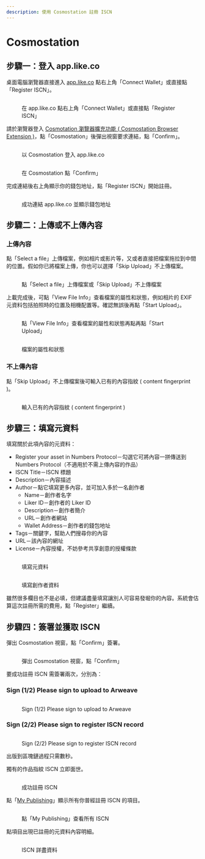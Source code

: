 ```yaml
---
description: 使用 Cosmostation 註冊 ISCN
---
```


# Cosmostation

## 步驟一：登入 app.like.co

桌面電腦瀏覽器直接進入 [app.like.co](https://app.like.co/) 點右上角「Connect Wallet」或直接點「Register ISCN」。

<figure><img src="../../../.gitbook/assets/ISCN 1.png" alt=""><figcaption><p>在 app.like.co 點右上角「Connect Wallet」或直接點「Register ISCN」</p></figcaption></figure>

請於瀏覽器登入 [Cosmotation 瀏覽器擴充功能 ( Cosmostation Browser Extension )](../../wallet/cosmostation/)，點「Cosmostation」後彈出視窗要求連結，點「Confirm」。

<figure><img src="../../../.gitbook/assets/ISCN Cosmostation.png" alt=""><figcaption><p>以 Cosmostation 登入 app.like.co</p></figcaption></figure>

<figure><img src="../../../.gitbook/assets/NFT Portal Cosmostation.png" alt=""><figcaption><p>在 Cosmostation 點「Confirm」</p></figcaption></figure>

完成連結後右上角顯示你的錢包地址，點「Register ISCN」開始註冊。

<figure><img src="../../../.gitbook/assets/ISCN 2.png" alt=""><figcaption><p>成功連結 app.like.co 並顯示錢包地址</p></figcaption></figure>

## 步驟二：上傳或不上傳內容

### 上傳內容

點「Select a file」上傳檔案，例如相片或影片等，又或者直接把檔案拖拉到中間的位置。假如你已將檔案上傳，你也可以選擇「Skip Upload」不上傳檔案。

<figure><img src="../../../.gitbook/assets/ISCN 3.png" alt=""><figcaption><p>點「Select a file」上傳檔案或「Skip Upload」不上傳檔案</p></figcaption></figure>

上載完成後，可點「View File Info」查看檔案的屬性和狀態，例如相片的 EXIF 元資料包括拍照時的位置及相機配置等。確認無誤後再點「Start Upload」。

<figure><img src="../../../.gitbook/assets/ISCN 5.png" alt=""><figcaption><p>點「View File Info」查看檔案的屬性和狀態再點再點「Start Upload」</p></figcaption></figure>

<figure><img src="../../../.gitbook/assets/ISCN 4.png" alt=""><figcaption><p>檔案的屬性和狀態</p></figcaption></figure>

### 不上傳內容

點「Skip Upload」不上傳檔案後可輸入已有的內容指紋 ( content fingerprint )。

<figure><img src="../../../.gitbook/assets/ISCN 5.5.png" alt=""><figcaption><p>輸入已有的內容指紋 ( content fingerprint )</p></figcaption></figure>

## 步驟三：填寫元資料

填寫關於此項內容的元資料：

* Register your asset in Numbers Protocol－勾選它可將內容一拼傳送到 Numbers Protocol（不適用於不需上傳內容的作品）
* ISCN Title－ISCN 標題
* Description－內容描述
* Author－點它填寫更多內容，並可加入多於一名創作者
  * Name－創作者名字
  * Liker ID－創作者的 Liker ID
  * Description－創作者簡介
  * URL－創作者網站
  * Wallet Address－創作者的錢包地址
* Tags－關鍵字，幫助人們搜尋你的內容
* URL－該內容的網址
* License－內容授權，不妨參考共享創意的授權條款

<figure><img src="../../../.gitbook/assets/ISCN 6.png" alt=""><figcaption><p>填寫元資料</p></figcaption></figure>

<figure><img src="../../../.gitbook/assets/ISCN 7.png" alt=""><figcaption><p>填寫創作者資料</p></figcaption></figure>

雖然很多欄目也不是必填，但建議盡量填寫讓別人可容易發堀你的內容。系統會估算這次註冊所需的費用，點「Register」繼續。

## 步驟四：簽署並獲取 ISCN

彈出 Cosmostation 視窗，點「Confirm」簽署。

<figure><img src="../../../.gitbook/assets/ISCN 11.png" alt=""><figcaption><p>彈出 Cosmostation 視窗，點「Confirm」</p></figcaption></figure>

要成功註冊 ISCN 需簽署兩次，分別為：

### Sign (1/2) Please sign to upload to Arweave

<figure><img src="../../../.gitbook/assets/ISCN 8.png" alt=""><figcaption><p>Sign (1/2) Please sign to upload to Arweave</p></figcaption></figure>

### Sign (2/2) Please sign to register ISCN record

<figure><img src="../../../.gitbook/assets/ISCN 9.png" alt=""><figcaption><p>Sign (2/2) Please sign to register ISCN record</p></figcaption></figure>

出版到區塊鏈過程只需數秒。

獨有的作品指紋 ISCN 立即面世。

<figure><img src="../../../.gitbook/assets/ISCN 14.png" alt=""><figcaption><p>成功註冊 ISCN</p></figcaption></figure>

點「[My Publishing](https://app.like.co/works)」顯示所有你普經註冊 ISCN 的項目。

<figure><img src="../../../.gitbook/assets/ISCN 15.png" alt=""><figcaption><p>點「My Publishing」查看所有 ISCN</p></figcaption></figure>

點項目出現已註冊的元資料內容明細。

<figure><img src="../../../.gitbook/assets/ISCN 16.png" alt=""><figcaption><p>ISCN 詳盡資料</p></figcaption></figure>
